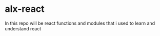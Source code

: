 # alx-react
In this repo will be react functions and modules that i used to learn and understand react
